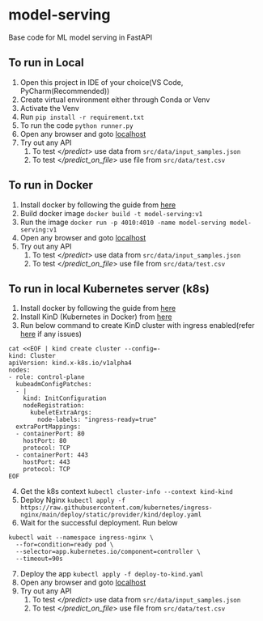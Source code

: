 # model-serving
Base code for ML model serving in FastAPI

## To run in Local

1. Open this project in IDE of your choice(VS Code, PyCharm(Recommended))
2. Create virtual environment either through Conda or Venv
3. Activate the Venv
4. Run `pip install -r requirement.txt`
5. To run the code `python runner.py`
6. Open any browser and goto [localhost](http://localhost:4010/model/docs)
7. Try out any API
   1. To test <*/predict*> use data from `src/data/input_samples.json`
   2. To test <*/predict_on_file*> use file from `src/data/test.csv`

## To run in Docker

1. Install docker by following the guide from [here](https://docs.docker.com/engine/install/)
2. Build docker image `docker build -t model-serving:v1`
3. Run the image `docker run -p 4010:4010 -name model-serving model-serving:v1`
4. Open any browser and goto [localhost](http://localhost:4010/model/docs)
5. Try out any API
   1. To test <*/predict*> use data from `src/data/input_samples.json`
   2. To test <*/predict_on_file*> use file from `src/data/test.csv`


## To run in local Kubernetes server (k8s)

1. Install docker by following the guide from [here](https://docs.docker.com/engine/install/)
2. Install KinD (Kubernetes in Docker) from [here](https://kind.sigs.k8s.io/docs/user/quick-start/#installation)
3. Run below command to create KinD cluster with ingress enabled(refer [here](https://kind.sigs.k8s.io/docs/user/ingress/) if any issues)
```
cat <<EOF | kind create cluster --config=-
kind: Cluster
apiVersion: kind.x-k8s.io/v1alpha4
nodes:
- role: control-plane
  kubeadmConfigPatches:
  - |
    kind: InitConfiguration
    nodeRegistration:
      kubeletExtraArgs:
        node-labels: "ingress-ready=true"
  extraPortMappings:
  - containerPort: 80
    hostPort: 80
    protocol: TCP
  - containerPort: 443
    hostPort: 443
    protocol: TCP
EOF
```

4. Get the k8s context `kubectl cluster-info --context kind-kind`
5. Deploy Nginx `kubectl apply -f https://raw.githubusercontent.com/kubernetes/ingress-nginx/main/deploy/static/provider/kind/deploy.yaml`
6. Wait for the successful deployment. Run below
```commandline
kubectl wait --namespace ingress-nginx \
  --for=condition=ready pod \
  --selector=app.kubernetes.io/component=controller \
  --timeout=90s
```
7. Deploy the app `kubectl apply -f deploy-to-kind.yaml`
8. Open any browser and goto [localhost](http://localhost/model/docs)
9. Try out any API
   1. To test <*/predict*> use data from `src/data/input_samples.json`
   2. To test <*/predict_on_file*> use file from `src/data/test.csv`